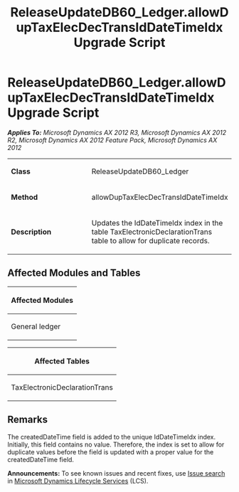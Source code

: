 ﻿---
title: ReleaseUpdateDB60_Ledger.allowDupTaxElecDecTransIdDateTimeIdx Upgrade Script
TOCTitle: ReleaseUpdateDB60_Ledger.allowDupTaxElecDecTransIdDateTimeIdx Upgrade Script
ms:assetid: 4b3d3398-3fbe-9468-c59f-22af5d761d8b
ms:mtpsurl: https://msdn.microsoft.com/en-us/library/JJ685389(v=AX.60)
ms:contentKeyID: 49708096
ms.date: 05/18/2015
mtps_version: v=AX.60
---

# ReleaseUpdateDB60\_Ledger.allowDupTaxElecDecTransIdDateTimeIdx Upgrade Script 


_**Applies To:** Microsoft Dynamics AX 2012 R3, Microsoft Dynamics AX 2012 R2, Microsoft Dynamics AX 2012 Feature Pack, Microsoft Dynamics AX 2012_

<table>
<colgroup>
<col style="width: 50%" />
<col style="width: 50%" />
</colgroup>
<tbody>
<tr class="odd">
<td><p><strong>Class</strong></p></td>
<td><p>ReleaseUpdateDB60_Ledger</p></td>
</tr>
<tr class="even">
<td><p><strong>Method</strong></p></td>
<td><p>allowDupTaxElecDecTransIdDateTimeIdx</p></td>
</tr>
<tr class="odd">
<td><p><strong>Description</strong></p></td>
<td><p>Updates the IdDateTimeIdx index in the table TaxElectronicDeclarationTrans table to allow for duplicate records.</p></td>
</tr>
</tbody>
</table>


## Affected Modules and Tables

<table>
<colgroup>
<col style="width: 100%" />
</colgroup>
<thead>
<tr class="header">
<th><p>Affected Modules</p></th>
</tr>
</thead>
<tbody>
<tr class="odd">
<td><p>General ledger</p></td>
</tr>
</tbody>
</table>


<table>
<colgroup>
<col style="width: 100%" />
</colgroup>
<thead>
<tr class="header">
<th><p>Affected Tables</p></th>
</tr>
</thead>
<tbody>
<tr class="odd">
<td><p>TaxElectronicDeclarationTrans</p></td>
</tr>
</tbody>
</table>


## Remarks

The createdDateTime field is added to the unique IdDateTimeIdx index. Initially, this field contains no value. Therefore, the index is set to allow for duplicate values before the field is updated with a proper value for the createdDateTime field.

  
**Announcements:** To see known issues and recent fixes, use [Issue search](http://go.microsoft.com/fwlink/?linkid=389258) in [Microsoft Dynamics Lifecycle Services](http://go.microsoft.com/fwlink/?linkid=306505) (LCS).

